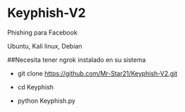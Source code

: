 # Keyphish-V2
Phishing para Facebook 

Ubuntu, Kali linux, Debian

##Necesita tener ngrok instalado en su sistema

- git clone https://github.com/Mr-Star21/Keyphish-V2.git

- cd Keyphish

- python Keyphish.py
